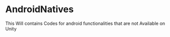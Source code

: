 # AndroidNatives
This Will contains Codes for android functionalities that are not Available on Unity

